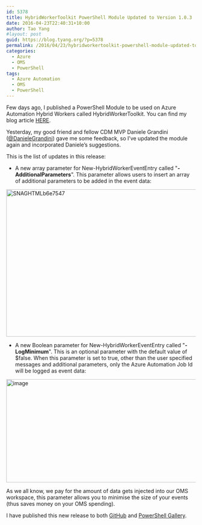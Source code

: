```yaml
---
id: 5378
title: HybridWorkerToolkit PowerShell Module Updated to Version 1.0.3
date: 2016-04-23T22:40:31+10:00
author: Tao Yang
#layout: post
guid: https://blog.tyang.org/?p=5378
permalink: /2016/04/23/hybridworkertoolkit-powershell-module-updated-to-version-1-0-3/
categories:
  - Azure
  - OMS
  - PowerShell
tags:
  - Azure Automation
  - OMS
  - PowerShell
---
```

Few days ago, I published a PowerShell Module to be used on Azure Automation Hybrid Workers called HybridWorkerToolkit. You can find my blog article <a href="https://blog.tyang.org/2016/04/20/new-powershell-module-hybridworkertoolkit/">HERE</a>.

Yesterday, my good friend and fellow CDM MVP Daniele Grandini (<a href="https://twitter.com/DanieleGrandini">@DanieleGrandini</a>) gave me some feedback, so I’ve updated the module again and incorporated Daniele’s suggestions.

This is the list of updates in this release:

 * A new array parameter for New-HybridWorkerEventEntry called "**-AdditionalParameters**". This parameter allows users to insert an array of additional parameters to be added in the event data:

<a href="https://blog.tyang.org/wp-content/uploads/2016/04/SNAGHTMLb6e7547.png"><img style="background-image: none; padding-top: 0px; padding-left: 0px; display: inline; padding-right: 0px; border: 0px;" title="SNAGHTMLb6e7547" src="https://blog.tyang.org/wp-content/uploads/2016/04/SNAGHTMLb6e7547_thumb.png" alt="SNAGHTMLb6e7547" width="588" height="391" border="0" /></a>

 * A new Boolean parameter for New-HybridWorkerEventEntry called "**-LogMinimum**". This is an optional parameter with the default value of $false. When this parameter is set to true, other than the user specified messages and additional parameters, only the Azure Automation Job Id will be logged as event data:

<a href="https://blog.tyang.org/wp-content/uploads/2016/04/image-4.png"><img style="background-image: none; padding-top: 0px; padding-left: 0px; display: inline; padding-right: 0px; border: 0px;" title="image" src="https://blog.tyang.org/wp-content/uploads/2016/04/image_thumb-4.png" alt="image" width="588" height="274" border="0" /></a>

As we all know, we pay for the amount of data gets injected into our OMS workspace, this parameter allows you to minimise the size of your events (thus saves money on your OMS spending).

I have published this new release to both <a href="https://github.com/tyconsulting/HybridWorkerToolkit/releases/tag/1.0.3">GitHub</a> and <a href="https://www.powershellgallery.com/packages/HybridWorkerToolkit/1.0.3">PowerShell Gallery</a>.